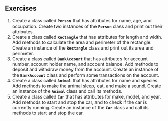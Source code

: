 ## Exercises

1. Create a class called **`Person`** that has attributes for name, age, and occupation. Create two instances of the **`Person`** class and print out their attributes.
2. Create a class called **`Rectangle`** that has attributes for length and width. Add methods to calculate the area and perimeter of the rectangle. Create an instance of the **`Rectangle`** class and print out its area and perimeter.
3. Create a class called **`BankAccount`** that has attributes for account number, account holder name, and account balance. Add methods to deposit and withdraw money from the account. Create an instance of the **`BankAccount`** class and perform some transactions on the account.
4. Create a class called **`Animal`** that has attributes for name and species. Add methods to make the animal sleep, eat, and make a sound. Create an instance of the **`Animal`** class and call its methods.
5. Create a class called **`Car`** that has attributes for make, model, and year. Add methods to start and stop the car, and to check if the car is currently running. Create an instance of the **`Car`** class and call its methods to start and stop the car.